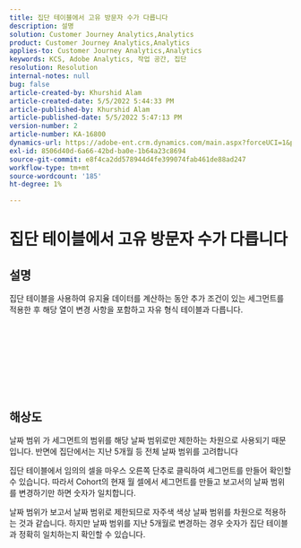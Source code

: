 ```yaml
---
title: 집단 테이블에서 고유 방문자 수가 다릅니다
description: 설명
solution: Customer Journey Analytics,Analytics
product: Customer Journey Analytics,Analytics
applies-to: Customer Journey Analytics,Analytics
keywords: KCS, Adobe Analytics, 작업 공간, 집단
resolution: Resolution
internal-notes: null
bug: false
article-created-by: Khurshid Alam
article-created-date: 5/5/2022 5:44:33 PM
article-published-by: Khurshid Alam
article-published-date: 5/5/2022 5:47:13 PM
version-number: 2
article-number: KA-16800
dynamics-url: https://adobe-ent.crm.dynamics.com/main.aspx?forceUCI=1&pagetype=entityrecord&etn=knowledgearticle&id=7dc72e01-9bcc-ec11-a7b5-6045bd00dbbc
exl-id: 8506d40d-6a66-42bd-ba0e-1b64a23c8694
source-git-commit: e8f4ca2dd578944d4fe399074fab461de88ad247
workflow-type: tm+mt
source-wordcount: '185'
ht-degree: 1%

---
```


# 집단 테이블에서 고유 방문자 수가 다릅니다

## 설명


집단 테이블을 사용하여 유지율 데이터를 계산하는 동안 추가 조건이 있는 세그먼트를 적용한 후 해당 열이 변경 사항을 포함하고 자유 형식 테이블과 다릅니다.
<br><br><br><br> <br><br> <br><br><br>

## 해상도


날짜 범위 가 세그먼트의 범위를 해당 날짜 범위로만 제한하는 차원으로 사용되기 때문입니다. 반면에 집단에서는 지난 5개월 등 전체 날짜 범위를 고려합니다

집단 테이블에서 임의의 셀을 마우스 오른쪽 단추로 클릭하여 세그먼트를 만들어 확인할 수 있습니다. 따라서 Cohort의 현재 월 셀에서 세그먼트를 만들고 보고서의 날짜 범위를 변경하기만 하면 숫자가 일치합니다.

날짜 범위가 보고서 날짜 범위로 제한되므로 자주색 색상 날짜 범위를 차원으로 적용하는 것과 같습니다. 하지만 날짜 범위를 지난 5개월로 변경하는 경우 숫자가 집단 테이블과 정확히 일치하는지 확인할 수 있습니다.
